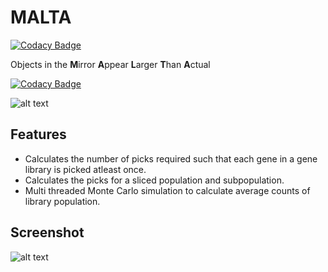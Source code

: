 # MALTA

[![Codacy Badge](https://api.codacy.com/project/badge/Grade/283a51c7852e43b4a536e32aa32cf16d)](https://www.codacy.com/app/emptyewer/MALTA?utm_source=github.com&utm_medium=referral&utm_content=emptyewer/MALTA&utm_campaign=badger)

Objects in the **M**irror **A**ppear **L**arger **T**han **A**ctual

[![Codacy Badge](https://api.codacy.com/project/badge/Grade/283a51c7852e43b4a536e32aa32cf16d)](https://www.codacy.com/app/emptyewer/MALTA?utm_source=github.com&amp;utm_medium=referral&amp;utm_content=emptyewer/MALTA&amp;utm_campaign=Badge_Grade)

![alt text](malta.png "")


## Features

* Calculates the number of picks required such that each gene in a gene library is picked atleast once.
* Calculates the picks for a sliced population and subpopulation.
* Multi threaded Monte Carlo simulation to calculate average counts of library population.

## Screenshot

![alt text](screenshot.png "")
